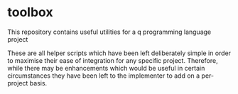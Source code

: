 # toolbox

This repository contains useful utilities for a q programming language project

These are all helper scripts which have been left deliberately simple in order to maximise their ease of integration for any specific project. Therefore, while there may be enhancements which would be useful in certain circumstances they have been left to the implementer to add on a per-project basis.
